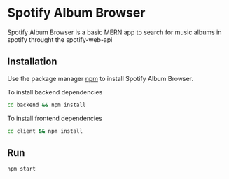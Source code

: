 # Spotify Album Browser

Spotify Album Browser is a basic MERN app to search for music albums in spotify throught the spotify-web-api

## Installation

Use the package manager [npm](https://www.npmjs.com/) to install Spotify Album Browser.

To install backend dependencies

```bash
cd backend && npm install
```
To install frontend dependencies

```bash
cd client && npm install
```

## Run

```bash
npm start
```
